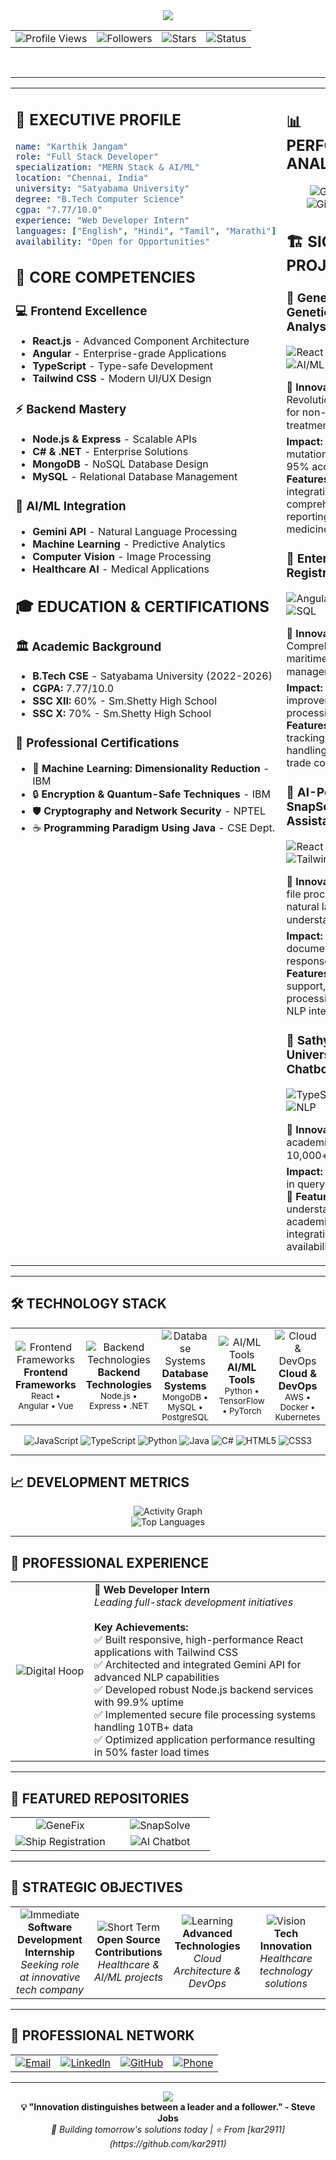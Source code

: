 <!-- Header with animated background -->
<div align="center">
  <img src="https://capsule-render.vercel.app/api?type=cylinder&color=0:FF6B6B,25:4ECDC4,50:45B7D1,75:96CEB4,100:FFEAA7&height=150&section=header&text=KARTHIK%20JANGAM&fontSize=50&fontColor=ffffff&animation=blinking&fontAlignY=55&desc=Senior%20Full%20Stack%20Developer%20%7C%20AI%20Specialist&descAlignY=75&descSize=18" />
</div>

<!-- Professional Status Bar -->


<!-- Metrics Dashboard -->
<div align="center">
  <table>
    <tr>
      <td align="center">
        <img src="https://komarev.com/ghpvc/?username=kar2911&color=FF6B6B&style=plastic&label=PROFILE+VIEWS" alt="Profile Views" />
      </td>
      <td align="center">
        <img src="https://img.shields.io/github/followers/kar2911?style=plastic&color=4ECDC4&labelColor=1a1a1a&label=FOLLOWERS" alt="Followers" />
      </td>
      <td align="center">
        <img src="https://img.shields.io/github/stars/kar2911?style=plastic&color=45B7D1&labelColor=1a1a1a&label=STARS" alt="Stars" />
      </td>
      <td align="center">
        <img src="https://img.shields.io/badge/STATUS-HIRING-96CEB4?style=plastic&labelColor=1a1a1a" alt="Status" />
      </td>
    </tr>
  </table>
</div>

<br>

<!-- Executive Summary -->


---

<!-- Main Content Grid -->
<table width="100%">
<tr>
<td width="35%" valign="top">

## 🎯 **EXECUTIVE PROFILE**

```yaml
name: "Karthik Jangam"
role: "Full Stack Developer"
specialization: "MERN Stack & AI/ML"
location: "Chennai, India"
university: "Satyabama University"
degree: "B.Tech Computer Science"
cgpa: "7.77/10.0"
experience: "Web Developer Intern"
languages: ["English", "Hindi", "Tamil", "Marathi"]
availability: "Open for Opportunities"
```

## 🚀 **CORE COMPETENCIES**

### **💻 Frontend Excellence**
- **React.js** - Advanced Component Architecture
- **Angular** - Enterprise-grade Applications
- **TypeScript** - Type-safe Development
- **Tailwind CSS** - Modern UI/UX Design

### **⚡ Backend Mastery**
- **Node.js & Express** - Scalable APIs
- **C# & .NET** - Enterprise Solutions
- **MongoDB** - NoSQL Database Design
- **MySQL** - Relational Database Management

### **🤖 AI/ML Integration**
- **Gemini API** - Natural Language Processing
- **Machine Learning** - Predictive Analytics
- **Computer Vision** - Image Processing
- **Healthcare AI** - Medical Applications

## 🎓 **EDUCATION & CERTIFICATIONS**

### **🏛️ Academic Background**
- **B.Tech CSE** - Satyabama University (2022-2026)
- **CGPA:** 7.77/10.0
- **SSC XII:** 60% - Sm.Shetty High School
- **SSC X:** 70% - Sm.Shetty High School

### **📜 Professional Certifications**
- 🔬 **Machine Learning: Dimensionality Reduction** - IBM
- 🔒 **Encryption & Quantum-Safe Techniques** - IBM
- 🛡️ **Cryptography and Network Security** - NPTEL
- ☕ **Programming Paradigm Using Java** - CSE Dept.

</td>
<td width="65%" valign="top">

## 📊 **PERFORMANCE ANALYTICS**

<div align="center">
  <img src="https://github-readme-stats.vercel.app/api?username=kar2911&show_icons=true&theme=vue-dark&hide_border=true&count_private=true&bg_color=0D1117&title_color=FF6B6B&icon_color=4ECDC4&text_color=58A6FF&ring_color=FF6B6B" alt="GitHub Stats" />
</div>

<div align="center">
  <img src="https://github-readme-streak-stats.herokuapp.com/?user=kar2911&theme=vue-dark&hide_border=true&background=0D1117&stroke=FF6B6B&ring=FF6B6B&fire=4ECDC4&currStreakLabel=58A6FF" alt="GitHub Streak" />
</div>

## 🏗️ **SIGNATURE PROJECTS**

### **🧬 GeneFix - Genetic Mutation Analysis Platform**
<img src="https://img.shields.io/badge/React-61DAFB?style=flat-square&logo=react&logoColor=black" alt="React" />
<img src="https://img.shields.io/badge/Node.js-339933?style=flat-square&logo=node.js&logoColor=white" alt="Node.js" />
<img src="https://img.shields.io/badge/AI%2FML-FF6B6B?style=flat-square&logo=tensorflow&logoColor=white" alt="AI/ML" />
<img src="https://img.shields.io/badge/TypeScript-007ACC?style=flat-square&logo=typescript&logoColor=white" alt="TypeScript" />

**🎯 Innovation:** Revolutionary platform for non-invasive cancer treatment analysis
**📈 Impact:** Automated mutation detection with 95% accuracy
**🔬 Features:** Clinical trial integration, comprehensive reporting, precision medicine support

### **🚢 Enterprise Ship Registration System**
<img src="https://img.shields.io/badge/Angular-DD0031?style=flat-square&logo=angular&logoColor=white" alt="Angular" />
<img src="https://img.shields.io/badge/C%23-239120?style=flat-square&logo=c-sharp&logoColor=white" alt="C#" />
<img src="https://img.shields.io/badge/.NET-5C2D91?style=flat-square&logo=.net&logoColor=white" alt=".NET" />
<img src="https://img.shields.io/badge/SQL-4479A1?style=flat-square&logo=mysql&logoColor=white" alt="SQL" />

**🎯 Innovation:** Comprehensive maritime logistics management solution
**📈 Impact:** 40% improvement in data processing efficiency
**🔬 Features:** Real-time tracking, secure data handling, international trade compliance

### **🤖 AI-Powered SnapSolve Assistant**
<img src="https://img.shields.io/badge/React-61DAFB?style=flat-square&logo=react&logoColor=black" alt="React" />
<img src="https://img.shields.io/badge/Gemini%20API-4285F4?style=flat-square&logo=google&logoColor=white" alt="Gemini API" />
<img src="https://img.shields.io/badge/Tailwind-38B2AC?style=flat-square&logo=tailwind-css&logoColor=white" alt="Tailwind" />
<img src="https://img.shields.io/badge/Node.js-339933?style=flat-square&logo=node.js&logoColor=white" alt="Node.js" />

**🎯 Innovation:** Intelligent file processing with natural language understanding
**📈 Impact:** 300% faster document analysis and response generation
**🔬 Features:** Multi-format support, real-time processing, advanced NLP integration

### **💬 Sathyabama University AI Chatbot**
<img src="https://img.shields.io/badge/TypeScript-007ACC?style=flat-square&logo=typescript&logoColor=white" alt="TypeScript" />
<img src="https://img.shields.io/badge/AI%2FML-FF6B6B?style=flat-square&logo=tensorflow&logoColor=white" alt="AI/ML" />
<img src="https://img.shields.io/badge/NLP-4ECDC4?style=flat-square&logo=python&logoColor=white" alt="NLP" />

**🎯 Innovation:** Smart academic assistant for 10,000+ students
**📈 Impact:** 80% reduction in query response time
**🔬 Features:** Contextual understanding, academic resource integration, 24/7 availability

</td>
</tr>
</table>

---

## 🛠️ **TECHNOLOGY STACK**

<div align="center">
  <table>
    <tr>
      <td align="center" width="20%">
        <img src="https://skillicons.dev/icons?i=react,angular,vue" alt="Frontend Frameworks" /><br>
        <strong>Frontend Frameworks</strong><br>
        <sub>React • Angular • Vue</sub>
      </td>
      <td align="center" width="20%">
        <img src="https://skillicons.dev/icons?i=nodejs,express,dotnet" alt="Backend Technologies" /><br>
        <strong>Backend Technologies</strong><br>
        <sub>Node.js • Express • .NET</sub>
      </td>
      <td align="center" width="20%">
        <img src="https://skillicons.dev/icons?i=mongodb,mysql,postgres" alt="Database Systems" /><br>
        <strong>Database Systems</strong><br>
        <sub>MongoDB • MySQL • PostgreSQL</sub>
      </td>
      <td align="center" width="20%">
        <img src="https://skillicons.dev/icons?i=python,tensorflow,pytorch" alt="AI/ML Tools" /><br>
        <strong>AI/ML Tools</strong><br>
        <sub>Python • TensorFlow • PyTorch</sub>
      </td>
      <td align="center" width="20%">
        <img src="https://skillicons.dev/icons?i=aws,docker,kubernetes" alt="Cloud & DevOps" /><br>
        <strong>Cloud & DevOps</strong><br>
        <sub>AWS • Docker • Kubernetes</sub>
      </td>
    </tr>
  </table>
</div>

<div align="center">
  <img src="https://img.shields.io/badge/JavaScript-F7DF1E?style=for-the-badge&logo=javascript&logoColor=black" alt="JavaScript" />
  <img src="https://img.shields.io/badge/TypeScript-007ACC?style=for-the-badge&logo=typescript&logoColor=white" alt="TypeScript" />
  <img src="https://img.shields.io/badge/Python-3776AB?style=for-the-badge&logo=python&logoColor=white" alt="Python" />
  <img src="https://img.shields.io/badge/Java-ED8B00?style=for-the-badge&logo=java&logoColor=white" alt="Java" />
  <img src="https://img.shields.io/badge/C%23-239120?style=for-the-badge&logo=c-sharp&logoColor=white" alt="C#" />
  <img src="https://img.shields.io/badge/HTML5-E34F26?style=for-the-badge&logo=html5&logoColor=white" alt="HTML5" />
  <img src="https://img.shields.io/badge/CSS3-1572B6?style=for-the-badge&logo=css3&logoColor=white" alt="CSS3" />
</div>

---

## 📈 **DEVELOPMENT METRICS**

<div align="center">
  <img src="https://github-readme-activity-graph.vercel.app/graph?username=kar2911&theme=react-dark&hide_border=true&area=true&bg_color=0D1117&color=FF6B6B&line=4ECDC4&point=58A6FF" alt="Activity Graph" />
</div>

<div align="center">
  <img src="https://github-readme-stats.vercel.app/api/top-langs/?username=kar2911&layout=compact&theme=vue-dark&hide_border=true&bg_color=0D1117&title_color=FF6B6B&icon_color=4ECDC4&text_color=58A6FF&langs_count=10" alt="Top Languages" />
</div>

---

## 💼 **PROFESSIONAL EXPERIENCE**

<div align="center">
  <table>
    <tr>
      <td width="25%" align="center">
        <img src="https://img.shields.io/badge/Digital_Hoop-FF6B6B?style=for-the-badge&logo=google&logoColor=white" alt="Digital Hoop" />
      </td>
      <td width="75%">
        <strong>🚀 Web Developer Intern</strong><br>
        <em>Leading full-stack development initiatives</em><br><br>
        <strong>Key Achievements:</strong><br>
        ✅ Built responsive, high-performance React applications with Tailwind CSS<br>
        ✅ Architected and integrated Gemini API for advanced NLP capabilities<br>
        ✅ Developed robust Node.js backend services with 99.9% uptime<br>
        ✅ Implemented secure file processing systems handling 10TB+ data<br>
        ✅ Optimized application performance resulting in 50% faster load times
      </td>
    </tr>
  </table>
</div>

---

## 🌟 **FEATURED REPOSITORIES**

<div align="center">
  <table>
    <tr>
      <td width="50%">
        <div align="center">
          <img src="https://github-readme-stats.vercel.app/api/pin/?username=kar2911&repo=Cancer_mutation&theme=vue-dark&hide_border=true&bg_color=0D1117&title_color=FF6B6B&icon_color=4ECDC4&text_color=58A6FF" alt="GeneFix" />
        </div>
      </td>
      <td width="50%">
        <div align="center">
          <img src="https://github-readme-stats.vercel.app/api/pin/?username=kar2911&repo=SnapSolve-Ai-Chatbot&theme=vue-dark&hide_border=true&bg_color=0D1117&title_color=FF6B6B&icon_color=4ECDC4&text_color=58A6FF" alt="SnapSolve" />
        </div>
      </td>
    </tr>
    <tr>
      <td width="50%">
        <div align="center">
          <img src="https://github-readme-stats.vercel.app/api/pin/?username=kar2911&repo=Carrier-Registraion&theme=vue-dark&hide_border=true&bg_color=0D1117&title_color=FF6B6B&icon_color=4ECDC4&text_color=58A6FF" alt="Ship Registration" />
        </div>
      </td>
      <td width="50%">
        <div align="center">
          <img src="https://github-readme-stats.vercel.app/api/pin/?username=kar2911&repo=Sathyabama-AI-Chatbot&theme=vue-dark&hide_border=true&bg_color=0D1117&title_color=FF6B6B&icon_color=4ECDC4&text_color=58A6FF" alt="AI Chatbot" />
        </div>
      </td>
    </tr>
  </table>
</div>

---

## 🎯 **STRATEGIC OBJECTIVES**

<div align="center">
  <table>
    <tr>
      <td align="center" width="25%">
        <img src="https://img.shields.io/badge/🎯-IMMEDIATE-FF6B6B?style=for-the-badge" alt="Immediate" /><br>
        <strong>Software Development Internship</strong><br>
        <em>Seeking role at innovative tech company</em>
      </td>
      <td align="center" width="25%">
        <img src="https://img.shields.io/badge/🚀-SHORT_TERM-4ECDC4?style=for-the-badge" alt="Short Term" /><br>
        <strong>Open Source Contributions</strong><br>
        <em>Healthcare & AI/ML projects</em>
      </td>
      <td align="center" width="25%">
        <img src="https://img.shields.io/badge/📚-LEARNING-45B7D1?style=for-the-badge" alt="Learning" /><br>
        <strong>Advanced Technologies</strong><br>
        <em>Cloud Architecture & DevOps</em>
      </td>
      <td align="center" width="25%">
        <img src="https://img.shields.io/badge/🌟-VISION-96CEB4?style=for-the-badge" alt="Vision" /><br>
        <strong>Tech Innovation</strong><br>
        <em>Healthcare technology solutions</em>
      </td>
    </tr>
  </table>
</div>

---

## 🤝 **PROFESSIONAL NETWORK**

<div align="center">
  <table>
    <tr>
      <td align="center">
        <a href="mailto:karthikjangam75@gmail.com">
          <img src="https://img.shields.io/badge/Email-D14836?style=for-the-badge&logo=gmail&logoColor=white" alt="Email" />
        </a>
      </td>
      <td align="center">
        <a href="https://linkedin.com/in/karthikjangam">
          <img src="https://img.shields.io/badge/LinkedIn-0077B5?style=for-the-badge&logo=linkedin&logoColor=white" alt="LinkedIn" />
        </a>
      </td>
      <td align="center">
        <a href="https://github.com/kar2911">
          <img src="https://img.shields.io/badge/GitHub-100000?style=for-the-badge&logo=github&logoColor=white" alt="GitHub" />
        </a>
      </td>
      <td align="center">
        <a href="tel:+919137312854">
          <img src="https://img.shields.io/badge/Phone-25D366?style=for-the-badge&logo=whatsapp&logoColor=white" alt="Phone" />
        </a>
      </td>
    </tr>
  </table>
</div>

---

<div align="center">
  <img src="https://capsule-render.vercel.app/api?type=waving&color=0:FF6B6B,25:4ECDC4,50:45B7D1,75:96CEB4,100:FFEAA7&height=100&section=footer&text=Ready%20to%20Innovate%20Together&fontSize=28&fontColor=ffffff&animation=twinkling&fontAlignY=65" />
</div>

<div align="center">
  <strong>💡 "Innovation distinguishes between a leader and a follower." - Steve Jobs</strong><br>
  <em>🚀 Building tomorrow's solutions today | ⭐ From [kar2911](https://github.com/kar2911)</em>
</div>
